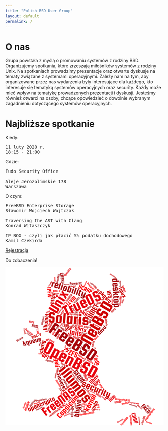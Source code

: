 ```yaml
---
title: "Polish BSD User Group"
layout: default
permalink: /
---
```

<h1>O nas</h1>
<p>Grupa powstała z myślą o promowaniu systemów z rodziny BSD. Organizujemy spotkania, które zrzeszają miłośników systemów z rodziny Unix. Na spotkaniach prowadzimy prezentacje oraz otwarte dyskusje na tematy związane z systemami operacyjnymi. Zależy nam na tym, aby organizowane przez nas wydarzenia były interesujące dla każdego, kto interesuje się tematyką systemów operacyjnych oraz security. Każdy może mieć wpływ na tematykę prowadzonych prezentacji i dyskusji. Jesteśmy również otwarci na osoby, chcące opowiedzieć o dowolnie wybranym zagadnieniu dotyczącego systemów operacyjnych.</p>

<h1>Najbliższe spotkanie</h1>

Kiedy:
<pre>
11 luty 2020 r.
18:15 - 21:00
</pre>
Gdzie:
<pre>
Fudo Security Office

Aleje Jerozolimskie 178
Warszawa
</pre>
O czym:
<pre style="white-space: pre-wrap;">
FreeBSD Enterprise Storage
Sławomir Wojciech Wojtczak

Traversing the AST with Clang
Konrad Witaszczyk

IP BOX - czyli jak płacić 5% podatku dochodowego
Kamil Czekirda
</pre>

<a href="/registration">Rejestracja</a>

Do zobaczenia!

![Topics](bsd-words-cloud.png)
